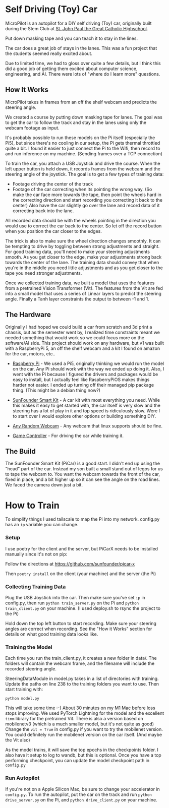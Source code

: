 # Self Driving (Toy) Car

MicroPilot is an autopilot for a DIY self driving (Toy) car, originally built during the Stem Club at [St. John Paul the Great Catholic Highschool](https://www.jpthegreatdenver.org/).

Put down masking tape and you can teach it to stay in the lines.

The car does a great job of stays in the lanes. This was a fun project that the students seemed really excited about.

Due to limited time, we had to gloss over quite a few details, but I think this did a good job of getting them excited about computer science, engineering, and AI. There were lots of "where do I learn more" questions.

## How It Works

MicroPilot takes in frames from an off the shelf webcam and predicts the steering angle.

We created a course by putting down masking tape for lanes. The goal was to get the car to follow the track and stay in the lanes using only the webcam footage as input.

It's probably possible to run these models on the Pi itself (especially the Pi5), but since there's no cooling in our setup, the Pi gets thermal throttled quite a bit. I found it easier to just connect the Pi to the Wifi, then record to and run inference on my machine. (Sending frames over a TCP connection)

To train the car, you attach a USB Joystick and drive the course. When the left upper button is held down, it records frames from the webcam and the steering angle of the joystick. The goal is to get a few types of training data:

- Footage driving the center of the track
- Footage of the car correcting when its pointing the wrong way. (So make the car face more towards the tape, then point the wheels hard in the correcting direction and start recording you correcting it back to the center) Also have the car slightly go over the lane and record data of it correcting back into the lane.

All recorded data should be with the wheels pointing in the direction you would use to correct the car back to the center. So let off the record button when you position the car closer to the edges.

The trick is also to make sure the wheel direction changes smoothly. It can be tempting to drive by toggling between strong adjustments and straight. For good training data, you'll need to make your steering adjustments smooth. As you get closer to the edge, make your adjustments strong back towards the center of the lane. The training data should convey that when you're in the middle you need little adjustments and as you get closer to the tape you need stronger adjustments.

Once we collected training data, we built a model that uses the features from a pretrained Vision Transformer (Vit). The features from the Vit are fed into a small model that uses a series of Linear layers to predict the steering angle. Finally a Tanh layer constraints the output to between -1 and 1.

## The Hardware

Originally I had hoped we could build a car from scratch and 3d print a chassis, but as the semester went by, I realized time constraints meant we needed something that would work so we could focus more on the software/AI side. This project should work on any hardware, but v1 was built with a RaspberryPi 5, an off the shelf webcam and a kit I found on amazon for the car, motors, etc.. 


- [Raspberry Pi](https://www.amazon.com/Raspberry-Model-2019-Quad-Bluetooth) - We used a Pi5, originally thinking we would run the model on the car. Any Pi should work with the way we ended up doing it. Also, I went with the Pi because I figured the drivers and packages would be easy to install, but I actually feel like RaspberryPiOS makes things harder not easier. I ended up turning off their managed pip package thing. (This might be a debian thing now?)

- [SunFounder Smart Kit](https://www.amazon.com/gp/product/B0CGLPF29H/) - A car kit with most everything you need. While this makes it easy to get started with, the car itself is very slow and the steering has a lot of play in it and top speed is ridiculously slow. Were I to start over I would explore other options or building something DIY.

- [Any Random Webcam](https://www.amazon.com/gp/product/B0092QJRPC/) - Any webcam that linux supports should be fine.

- [Game Controller](https://www.amazon.com/gp/product/B003VAHYQY/) - For driving the car while training it.

## The Build

The SunFounder Smart Kit (PiCar) is a good start. I didn't end up using the "head" part of the car. Instead my son built a small stand out of legos for us to tape the webcam to. You want the webcam towards the front of the car, fixed in place, and a bit higher up so it can see the angle on the road lines. We faced the camera down just a bit.


# How to Train

To simplify things I used tailscale to map the Pi into my network. config.py has an `ip` variable you can change.

### Setup

I use poetry for the client and the server, but PiCarX needs to be installed manually since it's not on pip:

Follow the directions at https://github.com/sunfounder/picar-x

Then `poetry install` on the client (your machine) and the server (the Pi)

### Collecting Training Data

Plug the USB Joystick into the car. Then make sure you've set `ip` in config.py, then run `python train_server.py` on the Pi and `python train_client.py` on your machine. (I used deploy.sh to rsync the project to the Pi)

Hold down the top left button to start recording. Make sure your steering angles are correct when recording. See the "How it Works" section for details on what good training data looks like.

### Training the Model

Each time you run the train_client.py, it creates a new folder in data/. The folders will contain the webcam frame, and the filename will include the recorded steering angle.

SteeringDataModule in model.py takes in a list of directories with training. Update the paths on line 238 to the training folders you want to use. Then start training with:

```
python model.py
```

This will take some time :-) About 30 minutes on my M1 Mac before loss stops improving. We used PyTorch Lightning for the model and the excellent `timm` library for the pretrained Vit. There is also a version based on mobilenetv3 (which is a much smaller model, but it's not quite as good) Change the `vit = True` in config.py if you want to try the mobilenet version. You could definitely run the mobilenet version on the car itself. (And maybe the Vit also)

As the model trains, it will save the top epochs in the checkpoints folder. I also have it setup to log to wandb, but this is optional. Once you have a top performing checkpoint, you can update the model checkpoint path in `config.py`

### Run Autopilot

If you're not on a Apple Silicon Mac, be sure to change your accelerator in `config.py`. To run the autopilot, put the car on the track and run `python drive_server.py` on the Pi, and `python drive_client.py` on your machine.
